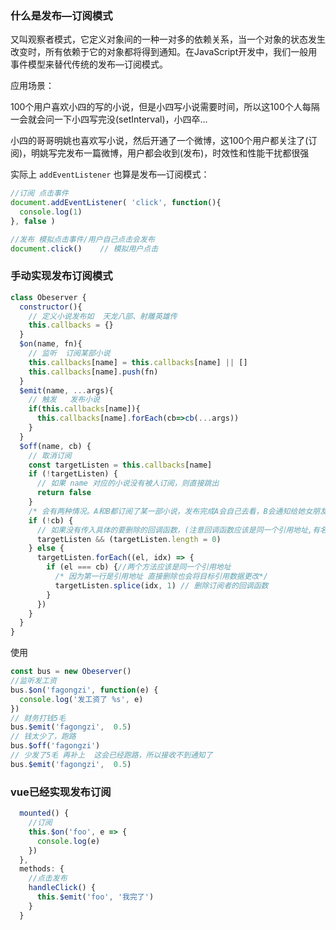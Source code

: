 ### 什么是发布—订阅模式
又叫观察者模式，它定义对象间的一种一对多的依赖关系，当一个对象的状态发生改变时，所有依赖于它的对象都将得到通知。在JavaScript开发中，我们一般用事件模型来替代传统的发布—订阅模式。

应用场景： 

100个用户喜欢小四的写的小说，但是小四写小说需要时间，所以这100个人每隔一会就会问一下小四写完没(setInterval)，小四卒...

小四的哥哥明姚也喜欢写小说，然后开通了一个微博，这100个用户都关注了(订阅)，明姚写完发布一篇微博，用户都会收到(发布)，时效性和性能干扰都很强



实际上 `addEventListener` 也算是发布—订阅模式： 
```js
//订阅 点击事件
document.addEventListener( 'click', function(){
  console.log(1)
}, false )

//发布 模拟点击事件/用户自己点击会发布
document.click()    // 模拟用户点击 
```

### 手动实现发布订阅模式
```js
class Obeserver {
  constructor(){
    // 定义小说发布如  天龙八部、射雕英雄传
    this.callbacks = {}
  }
  $on(name, fn){
    // 监听  订阅某部小说
    this.callbacks[name] = this.callbacks[name] || []
    this.callbacks[name].push(fn)
  }
  $emit(name, ...args){
    // 触发   发布小说
    if(this.callbacks[name]){
      this.callbacks[name].forEach(cb=>cb(...args))
    }
  }
  $off(name, cb) {
    // 取消订阅
    const targetListen = this.callbacks[name]
    if (!targetListen) {
      // 如果 name 对应的小说没有被人订阅，则直接跳出
      return false
    }
    /* 会有两种情况。A和B都订阅了某一部小说，发布完成A会自己去看，B会通知给她女朋友看，所以要区分回调。 */
    if (!cb) {
      // 如果没有传入具体的要删除的回调函数，(注意回调函数应该是同一个引用地址,有名函数，作为参数作为$off第二个参数的实参)表示需要取消 name 对应小说的所有订阅
      targetListen && (targetListen.length = 0)
    } else {
      targetListen.forEach((el, idx) => {
        if (el === cb) {//两个方法应该是同一个引用地址
          /* 因为第一行是引用地址 直接删除也会将目标引用数据更改*/
          targetListen.splice(idx, 1) // 删除订阅者的回调函数
        }
      })
    }
  }
}
```

使用
```js
const bus = new Obeserver()
//监听发工资
bus.$on('fagongzi', function(e) {
  console.log('发工资了 %s', e)
})
// 财务打钱5毛
bus.$emit('fagongzi',  0.5)
// 钱太少了，跑路
bus.$off('fagongzi')
// 少发了5毛 再补上  这会已经跑路，所以接收不到通知了
bus.$emit('fagongzi',  0.5)
```

### vue已经实现发布订阅
```js
  mounted() {
    //订阅
    this.$on('foo', e => {
      console.log(e)
    })
  },
  methods: {
    //点击发布
    handleClick() {
      this.$emit('foo', '我完了')
    }
  }
```